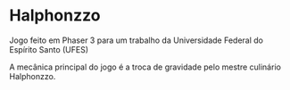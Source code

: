# Halphonzzo
Jogo feito em Phaser 3 para um trabalho da Universidade Federal do Espírito Santo (UFES)

A mecânica principal do jogo é a troca de gravidade pelo mestre culinário Halphonzzo.


